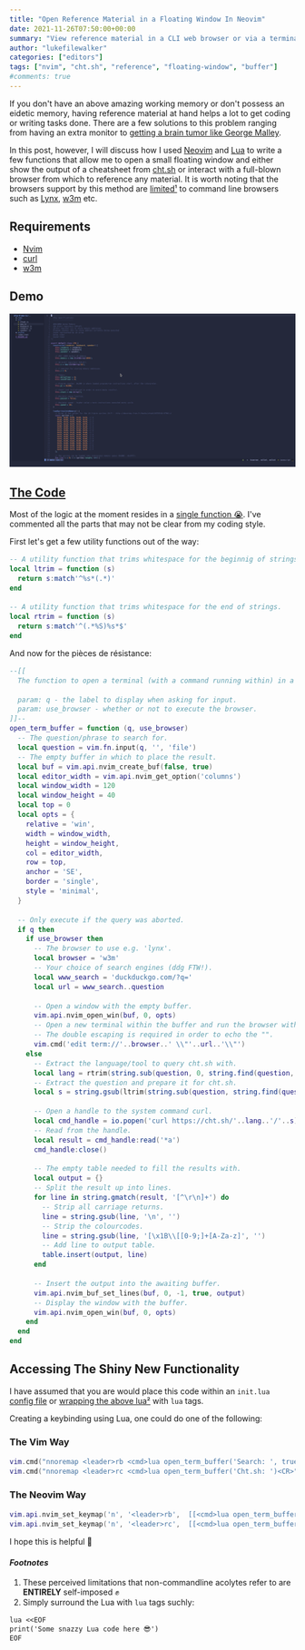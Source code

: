 ```yaml
---
title: "Open Reference Material in a Floating Window In Neovim"
date: 2021-11-26T07:50:00+00:00
summary: "View reference material in a CLI web browser or via a terminal command in a floating window within Neovim."
author: "lukefilewalker"
categories: ["editors"]
tags: ["nvim", "cht.sh", "reference", "floating-window", "buffer"]
#comments: true
---
```


If you don't have an above amazing working memory or don't possess an eidetic memory, having reference material at hand helps a lot to get coding or writing tasks done. There are a few solutions to this problem ranging from having an extra monitor to [getting a brain tumor like George Malley](https://www.imdb.com/title/tt0117333/). 

In this post, however, I will discuss how I used [Neovim](https://neovim.io/) and [Lua](http://www.lua.org/) to write a few functions that allow me to open a small floating window and either show the output of a cheatsheet from [cht.sh](http://cht.sh/) or interact with a full-blown browser from which to reference any material. It is worth noting that the browsers support by this method are [limited¹](#_footnotes_) to command line browsers such as [Lynx](http://lynx.browser.org/), [w3m](http://w3m.sourceforge.net/) etc.

## Requirements

- [Nvim](https://neovim.io/)
- [curl](https://curl.se/)
- [w3m](http://w3m.sourceforge.net/)

## Demo

![Demo](./open-referenc-material.gif "A demo of how to open reference material in a floating window in nvim")

## [The Code](https://lkml.org/lkml/2000/8/25/132)

Most of the logic at the moment resides in a [single function 😭](https://en.wikipedia.org/wiki/Single-responsibility_principle). I've commented all the parts that may not be clear from my coding style.

First let's get a few utility functions out of the way:

```lua
-- A utility function that trims whitespace for the beginnig of strings.
local ltrim = function (s)
  return s:match'^%s*(.*)'
end

-- A utility function that trims whitespace for the end of strings.
local rtrim = function (s)
  return s:match'^(.*%S)%s*$'
end
```

And now for the pièces de résistance:

```lua
--[[
  The function to open a terminal (with a command running within) in a floating window.

  param: q - the label to display when asking for input.
  param: use_browser - whether or not to execute the browser.
]]--
open_term_buffer = function (q, use_browser)
  -- The question/phrase to search for.
  local question = vim.fn.input(q, '', 'file')
  -- The empty buffer in which to place the result.
  local buf = vim.api.nvim_create_buf(false, true)
  local editor_width = vim.api.nvim_get_option('columns')
  local window_width = 120
  local window_height = 40
  local top = 0
  local opts = {
    relative = 'win',
    width = window_width,
    height = window_height,
    col = editor_width,
    row = top,
    anchor = 'SE',
    border = 'single',
    style = 'minimal',
  }

  -- Only execute if the query was aborted.
  if q then
    if use_browser then
      -- The browser to use e.g. 'lynx'.
      local browser = 'w3m'
      -- Your choice of search engines (ddg FTW!).
      local www_search = 'duckduckgo.com/?q='
      local url = www_search..question

      -- Open a window with the empty buffer.
      vim.api.nvim_open_win(buf, 0, opts)
      -- Open a new terminal within the buffer and run the browser with its params.
      -- The double escaping is required in order to echo the "".
      vim.cmd('edit term://'..browser..' \\"'..url..'\\"')
    else
      -- Extract the language/tool to query cht.sh with.
      local lang = rtrim(string.sub(question, 0, string.find(question, ' ')))
      -- Extract the question and prepare it for cht.sh.
      local s = string.gsub(ltrim(string.sub(question, string.find(question, ' '), -1)), '%s', '+')

      -- Open a handle to the system command curl.
      local cmd_handle = io.popen('curl https://cht.sh/'..lang..'/'..s)
      -- Read from the handle.
      local result = cmd_handle:read('*a')
      cmd_handle:close()

      -- The empty table needed to fill the results with.
      local output = {}
      -- Split the result up into lines.
      for line in string.gmatch(result, '[^\r\n]+') do
        -- Strip all carriage returns.
        line = string.gsub(line, '\n', '')
        -- Strip the colourcodes.
        line = string.gsub(line, '[\x1B\\[[0-9;]+[A-Za-z]', '')
        -- Add line to output table.
        table.insert(output, line)
      end

      -- Insert the output into the awaiting buffer.
      vim.api.nvim_buf_set_lines(buf, 0, -1, true, output)
      -- Display the window with the buffer.
      vim.api.nvim_open_win(buf, 0, opts)
    end
  end
end
```

## Accessing The Shiny New Functionality

I have assumed that you are would place this code within an `init.lua` [config file](https://github.com/nanotee/nvim-lua-guide#initlua) or [wrapping the above lua²](#_footnotes_) with `lua` tags.

Creating a keybinding using Lua, one could do one of the following:

### The Vim Way

```lua
vim.cmd("nnoremap <leader>rb <cmd>lua open_term_buffer('Search: ', true)<CR>")`
vim.cmd("nnoremap <leader>rc <cmd>lua open_term_buffer('Cht.sh: ')<CR>")`
```

### The Neovim Way

```lua
vim.api.nvim_set_keymap('n', '<leader>rb',  [[<cmd>lua open_term_buffer('Search: ', true)<CR>]], { noremap = true, silent = true })
vim.api.nvim_set_keymap('n', '<leader>rc',  [[<cmd>lua open_term_buffer('Cht.sh: ')<CR>]], { noremap = true, silent = true })
```

I hope this is helpful 🦾

#### _Footnotes_

1. These perceived limitations that non-commandline acolytes refer to are **ENTIRELY** self-imposed ✊
2. Simply surround the Lua with `lua` tags suchly:
```vim
lua <<EOF
print('Some snazzy Lua code here 😎')
EOF
```

